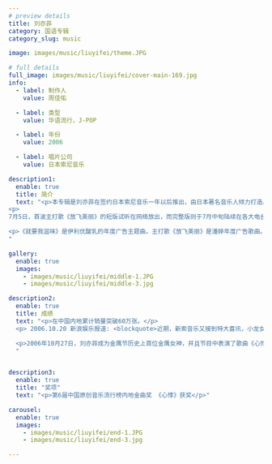 ```yaml
---
# preview details
title: 刘亦菲
category: 国语专辑
category_slug: music

image: images/music/liuyifei/theme.JPG

# full details
full_image: images/music/liuyifei/cover-main-169.jpg
info:
  - label: 制作人
    value: 周佳佑

  - label: 类型
    value: 华语流行，J-POP

  - label: 年份
    value: 2006

  - label: 唱片公司
    value: 日本索尼音乐

description1:
  enable: true
  title: 简介
  text: "<p>本专辑是刘亦菲在签约日本索尼音乐一年以后推出，由日本著名音乐人倾力打造。专辑中充满了个性化与现代化的电子摇滚风格，还带有英伦风、流行风、田园乡村等不同种类风格的国际化高水准、高品质的作品。其中大部分歌曲翻唱自她本人的日语专辑《All My Words》，并经过重新填词和编曲，而歌曲《泡芙女孩》的MV亦来自她本人的日语单曲《深夜之门》的PV。原计划制作期为一年，实际只用了半年时间即完成录制。另外专辑封面和内附的歌词本写真由日本著名摄影师在横滨的海边和附近的小岛拍摄。</p>
<p>
7月5日，首波主打歌《放飞美丽》的短版试听在网络放出，而完整版则于7月中旬陆续在各大电台开始打榜。8月31日，专辑的首发仪式在北京正式举行，对刘亦菲青睐有加的著名导演张纪中亦到场祝贺。9月5日，香港索尼音乐推出了该专辑的香港版本，并附赠限量版海报，之后又于11月24日推出了升级珍藏的DVD版本，增加收录了专辑歌曲的MV。</p>

<p>《就要我滋味》是伊利优酸乳的年度广告主题曲。主打歌《放飞美丽》是潘婷年度广告歌曲。</p>
"

gallery:
  enable: true
  images:
    - images/music/liuyifei/middle-1.JPG
    - images/music/liuyifei/middle-3.jpg

description2:
  enable: true
  title: 成绩
  text: "<p>在中国内地累计销量突破60万张。</p>
  <p> 2006.10.20 新浪娱乐报道: <blockquote>近期，新索音乐又接到特大喜讯，小龙女的这张新专辑经日本Sony唱片海外发行部9月唱片销量统计，《刘亦菲》在全亚洲发行短短一个多月的时间，已经艺压日本众多天皇天后级别歌手，位居销量冠军位置，在内地也迅速突破了60万，新索音乐将在本月底为她筹划一次全亚洲庆功大会，不仅要好好犒劳这位为唱片宣传暴跌体重的小天后，更要感谢所有支持她的歌迷影迷。</blockquote> </p>

  <p>2006年10月27日，刘亦菲成为金鹰节历史上首位金鹰女神，并且节目中表演了歌曲《心悸》。</p>
  "


description3:
  enable: true
  title: "奖项"
  text: "<p>第6届中国原创音乐流行榜内地金曲奖 《心悸》获奖</p>"

carousel:
  enable: true
  images:
    - images/music/liuyifei/end-1.JPG
    - images/music/liuyifei/end-3.jpg

---
```

